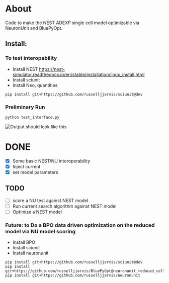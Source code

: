 # About
Code to make the NEST ADEXP single cell model optimizable via NeuronUnit and BluePyOpt.

## Install:
### To test interopability
- Install NEST https://nest-simulator.readthedocs.io/en/stable/installation/linux_install.html
- Install sciunit
- Install Neo, quantities
```
pip install git+https://github.com/russelljjarvis/sciunit@dev
```

### Preliminary Run
```python test_interface.py```


![Output should look like this](https://github.com/russelljjarvis/NESTNeuronUnit/blob/master/NU_NEST.png)

# DONE

- [x] Some basic NEST/NU interoperability
- [x] Inject current
- [x] set model parameters

## TODO
- [ ] score a NU test against NEST model
- [ ] Run current search algorithm against NEST model
- [ ] Optimize a NEST model

### Future: to Do a BPO data driven optimization on the reduced model via NU model scoring
- Install BPO
- Install sciunit
- Install neuronunit
```
pip install git+https://github.com/russelljjarvis/sciunit@dev
pip install git+https://github.com/russelljjarvis/BluePyOpt@neuronunit_reduced_cells
pip install git+https://github.com/russelljjarvis/neuronunit
```

